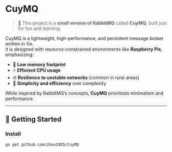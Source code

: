 # CuyMQ

> 🐹 This project is a **small version of RabbitMQ** called **CuyMQ**, built just for fun and learning.  

CuyMQ is a lightweight, high-performance, and persistent message broker written in Go.  
It is designed with resource-constrained environments like **Raspberry Pis**, emphasizing:

- 🧠 **Low memory footprint**
- ⚡ **Efficient CPU usage**
- 🌐 **Resilience to unstable networks** (common in rural areas)
- 🎯 **Simplicity and efficiency** over complexity

While inspired by RabbitMQ’s concepts, **CuyMQ** prioritizes minimalism and performance.

---

## 🚀 Getting Started

### Install
```bash
go get github.com/zhou1925/CuyMQ
```

